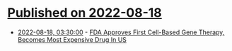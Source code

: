 # [Published on 2022-08-18](index.md)

* [2022-08-18, 03:30:00](https://science.slashdot.org/story/22/08/17/2141243/fda-approves-first-cell-based-gene-therapy-becomes-most-expensive-drug-in-us?utm_source=rss1.0mainlinkanon&utm_medium=feed) - [FDA Approves First Cell-Based Gene Therapy, Becomes Most Expensive Drug In US](https://science.slashdot.org/story/22/08/17/2141243/fda-approves-first-cell-based-gene-therapy-becomes-most-expensive-drug-in-us?utm_source=rss1.0mainlinkanon&utm_medium=feed)
